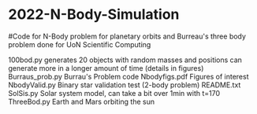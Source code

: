 # 2022-N-Body-Simulation
#Code for N-Body problem for planetary orbits and Burreau's three body problem done for UoN Scientific Computing

100bod.py			                generates 20 objects with random masses and positions
				                      can generate more in a longer amount of time (details in figures)
Burraus_prob.py			          Burrau's Problem code
Nbodyfigs.pdf			            Figures of interest
NbodyValid.py			            Binary star validation test (2-body problem)
README.txt
SolSis.py			                Solar system model, can take a bit over 1min with t=170
ThreeBod.py			              Earth and Mars orbiting the sun



